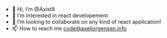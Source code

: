 - 👋 Hi, I’m @Axist8
- 👀 I’m interested in react developement
- 💞️ I’m looking to collaborate on any kind of react application!
- 📫 How to reach me code@axeljorgensen.info

<!---
Axist8/Axist8 is a ✨ special ✨ repository because its `README.md` (this file) appears on your GitHub profile.
You can click the Preview link to take a look at your changes.
--->
